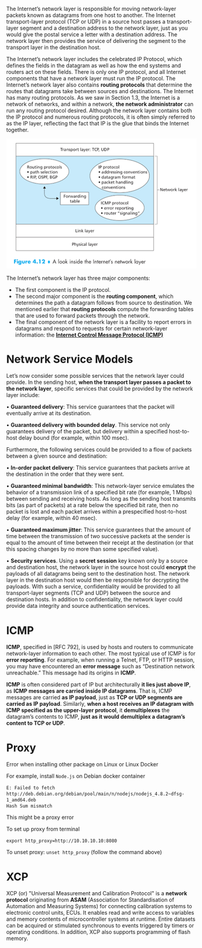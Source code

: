 The Internet’s network layer is responsible for moving network-layer packets known as datagrams from one host to another. The Internet transport-layer protocol (TCP or UDP) in a source host passes a transport-layer segment and a destination address to the network layer, just as you would give the postal service a letter with a destination address. The network layer then provides the service of delivering the segment to the transport layer in the destination host.

The Internet’s network layer includes the celebrated IP Protocol, which defines the fields in the datagram as well as how the end systems and routers act on these fields. There is only one IP protocol, and all Internet components that have a network layer must run the IP protocol. The Internet’s network layer also contains **routing protocols** that determine the routes that datagrams take between sources and destinations. The Internet has many routing protocols. As we saw in Section 1.3, the Internet is a network of networks, and within a network, **the network administrator** can run any routing protocol desired. Although the network layer contains both the IP protocol and numerous routing protocols, it is often simply referred to as the IP layer, reflecting the fact that IP is the glue that binds the Internet together.

![](../Environment/Images/network_layer.png)

The Internet’s network layer has three major components:
* The first component is the IP protocol.
* The second major component is the **routing component**, which determines the path a datagram follows from source to destination. We mentioned earlier that **routing protocols** compute the forwarding tables that are used to forward packets through the network.
* The final component of the network layer is a facility to report errors in datagrams and respond to requests for certain network-layer information: the **[Internet Control Message Protocol (ICMP)](#ICMP)**

# Network Service Models

Let’s now consider some possible services that the network layer could provide. In the sending host, **when the transport layer passes a packet to the network layer**, specific services that could be provided by the network layer include:

• **Guaranteed delivery**: This service guarantees that the packet will eventually arrive at its destination.

• **Guaranteed delivery with bounded delay**. This service not only guarantees delivery of the packet, but delivery within a specified host-to-host delay bound (for example, within 100 msec).

Furthermore, the following services could be provided to a flow of packets between a given source and destination:

• **In-order packet delivery**: This service guarantees that packets arrive at the destination in the order that they were sent.

• **Guaranteed minimal bandwidth**: This network-layer service emulates the behavior of a transmission link of a specified bit rate (for example, 1 Mbps) between sending and receiving hosts. As long as the sending host transmits bits (as part of packets) at a rate below the specified bit rate, then no packet is lost and each packet arrives within a prespecified host-to-host delay (for example, within 40 msec).

• **Guaranteed maximum jitter**: This service guarantees that the amount of time between the transmission of two successive packets at the sender is equal 
to the amount of time between their receipt at the destination (or that this spacing changes by no more than some specified value).

• **Security services**. Using a **secret session** key known only by a source and destination host, the network layer in the source host could **encrypt** the payloads of all datagrams being sent to the destination host. The network layer in the destination host would then be responsible for decrypting the payloads. With such a service, confidentiality would be provided to all transport-layer segments (TCP and UDP) between the source and destination hosts. In addition to confidentiality, the network layer could provide data integrity and source authentication services.

# ICMP

**ICMP**, specified in [RFC 792], is used by hosts and routers to communicate network-layer information to each other. The most typical use of ICMP is for **error reporting**. For example, when running a Telnet, FTP, or HTTP session, you may have encountered an **error message** such as “Destination network unreachable.” This message had its origins in **ICMP**.

**ICMP** is often considered part of IP but architecturally **it lies just above IP**, as **ICMP messages are carried inside IP datagrams**. That is, ICMP messages are carried **as IP payload**, just as **TCP or UDP segments are carried as IP payload**. Similarly, **when a host receives an IP datagram with ICMP specified as the upper-layer protocol**, it **demultiplexes** the datagram’s contents to ICMP, **just as it would demultiplex a datagram’s content to TCP or UDP**.

# Proxy

Error when installing other package on Linux or Linux Docker

For example, install ``Node.js`` on Debian docker container

```
E: Failed to fetch http://deb.debian.org/debian/pool/main/n/nodejs/nodejs_4.8.2~dfsg-1_amd64.deb
Hash Sum mismatch
```

This might be a proxy error

To set up proxy from terminal

```shell
export http_proxy=http://10.10.10.10:8080
```

To unset proxy: ``unset http_proxy`` (follow the command above)

# XCP

XCP (or) "Universal Measurement and Calibration Protocol" is a **network protocol** originating from **ASAM** (Association for Standardisation of Automation and Measuring Systems) for connecting calibration systems to electronic control units, ECUs. It enables read and write access to variables and memory contents of microcontroller systems at runtime. Entire datasets can be acquired or stimulated synchronous to events triggered by timers or operating conditions. In addition, XCP also supports programming of flash memory.
